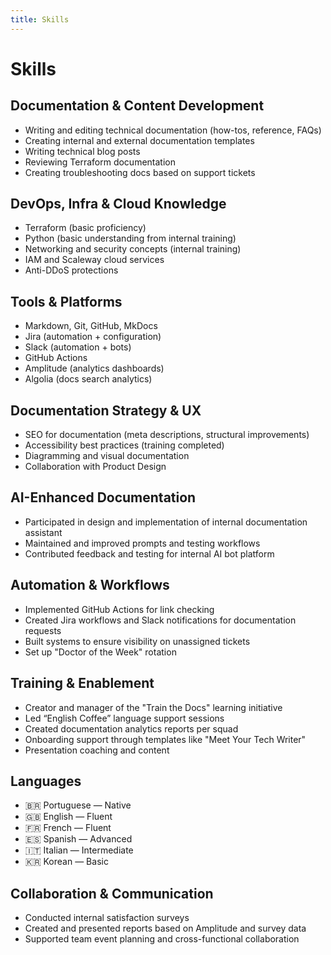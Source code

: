 ```yaml
---
title: Skills
---
```


# Skills

## Documentation & Content Development
- Writing and editing technical documentation (how-tos, reference, FAQs)
- Creating internal and external documentation templates
- Writing technical blog posts
- Reviewing Terraform documentation
- Creating troubleshooting docs based on support tickets

## DevOps, Infra & Cloud Knowledge
- Terraform (basic proficiency)
- Python (basic understanding from internal training)
- Networking and security concepts (internal training)
- IAM and Scaleway cloud services
- Anti-DDoS protections

## Tools & Platforms
- Markdown, Git, GitHub, MkDocs
- Jira (automation + configuration)
- Slack (automation + bots)
- GitHub Actions
- Amplitude (analytics dashboards)
- Algolia (docs search analytics)

## Documentation Strategy & UX
- SEO for documentation (meta descriptions, structural improvements)
- Accessibility best practices (training completed)
- Diagramming and visual documentation
- Collaboration with Product Design

## AI-Enhanced Documentation
- Participated in design and implementation of internal documentation assistant
- Maintained and improved prompts and testing workflows
- Contributed feedback and testing for internal AI bot platform

## Automation & Workflows
- Implemented GitHub Actions for link checking
- Created Jira workflows and Slack notifications for documentation requests
- Built systems to ensure visibility on unassigned tickets
- Set up "Doctor of the Week" rotation

## Training & Enablement
- Creator and manager of the "Train the Docs" learning initiative
- Led “English Coffee” language support sessions
- Created documentation analytics reports per squad
- Onboarding support through templates like "Meet Your Tech Writer"
- Presentation coaching and content

## Languages
- 🇧🇷 Portuguese — Native
- 🇬🇧 English — Fluent
- 🇫🇷 French — Fluent
- 🇪🇸 Spanish — Advanced
- 🇮🇹 Italian — Intermediate
- 🇰🇷 Korean — Basic

## Collaboration & Communication
- Conducted internal satisfaction surveys
- Created and presented reports based on Amplitude and survey data
- Supported team event planning and cross-functional collaboration

